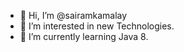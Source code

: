 - 👋 Hi, I’m @sairamkamalay
- 👀 I’m interested in new Technologies.
- 🌱 I’m currently learning Java 8.

<!---
sairamkamalay/sairamkamalay is a ✨ special ✨ repository because its `README.md` (this file) appears on your GitHub profile.
You can click the Preview link to take a look at your changes.
--->
